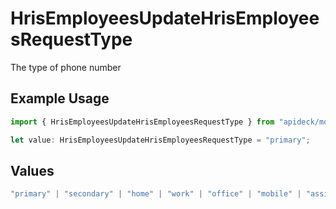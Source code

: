 # HrisEmployeesUpdateHrisEmployeesRequestType

The type of phone number

## Example Usage

```typescript
import { HrisEmployeesUpdateHrisEmployeesRequestType } from "apideck/models/operations";

let value: HrisEmployeesUpdateHrisEmployeesRequestType = "primary";
```

## Values

```typescript
"primary" | "secondary" | "home" | "work" | "office" | "mobile" | "assistant" | "fax" | "direct-dial-in" | "personal" | "other"
```